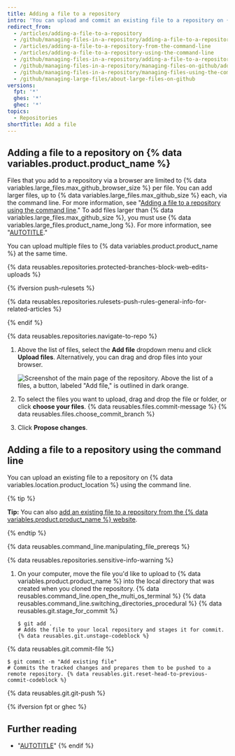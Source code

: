 ```yaml
---
title: Adding a file to a repository
intro: 'You can upload and commit an existing file to a repository on {% data variables.product.product_name %} or by using the command line.'
redirect_from:
  - /articles/adding-a-file-to-a-repository
  - /github/managing-files-in-a-repository/adding-a-file-to-a-repository
  - /articles/adding-a-file-to-a-repository-from-the-command-line
  - /articles/adding-a-file-to-a-repository-using-the-command-line
  - /github/managing-files-in-a-repository/adding-a-file-to-a-repository-using-the-command-line
  - /github/managing-files-in-a-repository/managing-files-on-github/adding-a-file-to-a-repository
  - /github/managing-files-in-a-repository/managing-files-using-the-command-line/adding-a-file-to-a-repository-using-the-command-line
  - /github/managing-large-files/about-large-files-on-github
versions:
  fpt: '*'
  ghes: '*'
  ghec: '*'
topics:
  - Repositories
shortTitle: Add a file
---
```


## Adding a file to a repository on {% data variables.product.product_name %}

Files that you add to a repository via a browser are limited to {% data variables.large_files.max_github_browser_size %} per file. You can add larger files, up to {% data variables.large_files.max_github_size %} each, via the command line. For more information, see "[Adding a file to a repository using the command line](#adding-a-file-to-a-repository-using-the-command-line)." To add files larger than {% data variables.large_files.max_github_size %}, you must use {% data variables.large_files.product_name_long %}. For more information, see "[AUTOTITLE](/repositories/working-with-files/managing-large-files/about-large-files-on-github)."

You can upload multiple files to {% data variables.product.product_name %} at the same time.

{% data reusables.repositories.protected-branches-block-web-edits-uploads %}

{% ifversion push-rulesets %}

{% data reusables.repositories.rulesets-push-rules-general-info-for-related-articles %}

{% endif %}

{% data reusables.repositories.navigate-to-repo %}
1. Above the list of files, select the **Add file** dropdown menu and click **Upload files**. Alternatively, you can drag and drop files into your browser.

   ![Screenshot of the main page of the repository. Above the list of a files, a button, labeled "Add file," is outlined in dark orange.](/assets/images/help/repository/upload-files-button.png)
1. To select the files you want to upload, drag and drop the file or folder, or click **choose your files**.
{% data reusables.files.commit-message %}
{% data reusables.files.choose_commit_branch %}
1. Click **Propose changes**.

## Adding a file to a repository using the command line

You can upload an existing file to a repository on {% data variables.location.product_location %} using the command line.

{% tip %}

**Tip:** You can also [add an existing file to a repository from the {% data variables.product.product_name %} website](/repositories/working-with-files/managing-files/adding-a-file-to-a-repository).

{% endtip %}

{% data reusables.command_line.manipulating_file_prereqs %}

{% data reusables.repositories.sensitive-info-warning %}

1. On your computer, move the file you'd like to upload to {% data variables.product.product_name %} into the local directory that was created when you cloned the repository.
{% data reusables.command_line.open_the_multi_os_terminal %}
{% data reusables.command_line.switching_directories_procedural %}
{% data reusables.git.stage_for_commit %}

   ```shell
   $ git add .
   # Adds the file to your local repository and stages it for commit. {% data reusables.git.unstage-codeblock %}
   ```

{% data reusables.git.commit-file %}

   ```shell
   $ git commit -m "Add existing file"
   # Commits the tracked changes and prepares them to be pushed to a remote repository. {% data reusables.git.reset-head-to-previous-commit-codeblock %}
   ```

{% data reusables.git.git-push %}

{% ifversion fpt or ghec %}

## Further reading

- "[AUTOTITLE](/migrations/importing-source-code/using-the-command-line-to-import-source-code/adding-locally-hosted-code-to-github)"
{% endif %}
